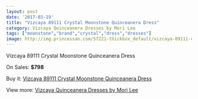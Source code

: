 ```yaml
---
layout: post
date: '2017-03-19'
title: "Vizcaya 89111 Crystal Moonstone Quinceanera Dress"
category: Vizcaya Quinceanera Dresses by Mori Lee
tags: ["moonstone","brand","crystal","dress","dresses"]
image: http://img.princessan.com/57221-thickbox_default/vizcaya-89111-crystal-moonstone-quinceanera-dress.jpg
---
```

Vizcaya 89111 Crystal Moonstone Quinceanera Dress

On Sales: **$798**
<a href="https://www.princessan.com/en/25340-vizcaya-89111-crystal-moonstone-quinceanera-dress.html"><amp-img layout="responsive" width="600" height="600" src="//img.princessan.com/57221-thickbox_default/vizcaya-89111-crystal-moonstone-quinceanera-dress.jpg" alt="Vizcaya 89111 Crystal Moonstone Quinceanera Dress 0" /></a>
<a href="https://www.princessan.com/en/25340-vizcaya-89111-crystal-moonstone-quinceanera-dress.html"><amp-img layout="responsive" width="600" height="600" src="//img.princessan.com/57222-thickbox_default/vizcaya-89111-crystal-moonstone-quinceanera-dress.jpg" alt="Vizcaya 89111 Crystal Moonstone Quinceanera Dress 1" /></a>

Buy it: [Vizcaya 89111 Crystal Moonstone Quinceanera Dress](https://www.princessan.com/en/25340-vizcaya-89111-crystal-moonstone-quinceanera-dress.html "Vizcaya 89111 Crystal Moonstone Quinceanera Dress")

View more: [Vizcaya Quinceanera Dresses by Mori Lee](https://www.princessan.com/en/151- "Vizcaya Quinceanera Dresses by Mori Lee")